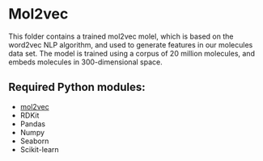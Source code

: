 # Mol2vec
This folder contains a trained mol2vec molel, which is based on the word2vec NLP algorithm, and used to generate features in our molecules data set. The model is trained using a corpus of 20 million molecules, and embeds molecules in 300-dimensional space.

## Required Python modules:

- [mol2vec](https://github.com/samoturk/mol2vec)
- RDKit
- Pandas
- Numpy
- Seaborn
- Scikit-learn
